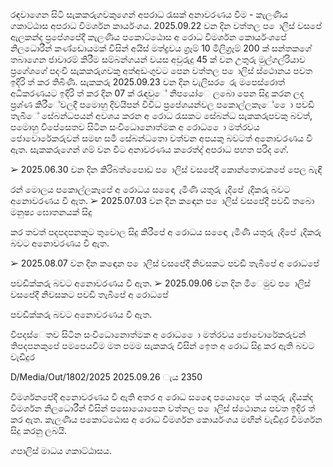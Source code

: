 රඳවාගෙන සිටි සැකකරුගවකුගෙන් අපරාධ රැසක් අනාවරණය වීම - කැලණිය ගකාට්ඨාස අපරාධ විමර්ශන කාර්යංශය. 2025.09.22 වන දින වත්තල ප ොලිස් වසපේ ඇලකන්ද ප්‍රපේශපේදී කැලණිය පකොට්ඨොස අ රොධ විමර්ශන කොර්යංශපේ නිලධොරීන් කණ්ඩොයමක් විසින් අයිස් මත්ද්‍රවය ග්‍රෑම් 10 මිලිග්‍රෑම් 200 ක් සන්තකගේ තබාගෙන ජාවාරම් කිරීම සම්බන්ගයන් වයස අවුරුදු 45 ක් වන උතුරු මුල්ගල්රියාව ප්‍රගේශගේ පදංචි සැකකරුගවකු අත්අඩංගුවට පෙන වත්තල ප ොලිස් ස්ථොනය පවත ඉදිරි ත් කර තිබිණි. සැකකරු 2025.09.23 වන දින වැලිසර ෙරු මපෙස්රොත් අධිකරණයට ඉදිරි ත් කර දින 07 ක් රැඳවුේ නිපයෝෙ ලබො පෙන සිදු කරන ලද ප්‍රශ්ණ කිරීේවලදී පමොහු දිවයිපන් විවිධ ප්‍රපේශයන්වල පකොල්ලකෑේ ෙො පවඩි තැබීේ සේබන්ධපයන් අවශය කරන අ රොධ රැසකට සේබන්ධ සැකකරුපවකු බවත්, පමොහු විපේසෙතව සිටින සංවිධොනොත්මක අ රොධ ෙො මත්රවය ජොවොරේකරුවන් සමඟ සමී සේබන්ධතො වත්වන අපයකු බවටත් අනොවරණය වී ඇත. සැකකරුගෙන් ගම් වන විට අනාවරණය කරෙත්ද්‍ අපරාධ පහත පරිද ගේ.

➢ 2025.06.30 වන දින කිරිබත්පෙොඩ ප ොලිස් වසපේදී කොන්තොවකපේ පෙල බැඳි

රන් මොලය පකොල්ලකෑපේ අ රොධය සඳෙො ැමිණි යතුරු ැදිපේ ැදිකරු බවට අනොවරණය වී ඇත. ➢ 2025.07.03 වන දින කඳොන ප ොලිස් වසපේදී පවඩි තබො මනුෂ්‍ය ඝොතනයක් සිදු

කර තවත් පදපදපනකුට තුවොල සිදු කිරීපේ අ රොධය සඳෙො ැමිණි යතුරු ැදිපේ ැදිකරු බවට අනොවරණය වී ඇත.

➢ 2025.08.07 වන දින කඳොන ප ොලිස් වසපේදී නිවසකට පවඩි තැබීපේ අ රොධපේ

පවඩික්කරු බවට අනොවරණය වී ඇත. ➢ 2025.09.06 වන දින මීෙමුව ප ොලිස් වසපේදී නිවසකට පවඩි තැබීපේ අ රොධපේ

පවඩික්කරු බවට අනොවරණය වී ඇත.

විපදස්ෙතව සිටින සංවිධොනොත්මක අ රොධ ෙො මත්රවය ජොවොරේකරුවන් තිපදපනකුපේ පමපෙයවීම මත පමම සැකකරු විසින් ඉෙත අ රොධ සිදු කර ඇති බවට වැඩිදුර

D/Media/Out/1802/2025 2025.09.26 ැය 2350

විමර්ශනපේදී අනොවරණය වී ඇති අතර අ රොධ සඳෙො පයොදො ෙත් යතුරු ැදියක්ද විමර්ශන නිලධොරීන් විසින් පසොයොපෙන වත්තල ප ොලිස් ස්ථොනය පවත ඉදිර ත් කර ඇත. කැලණිය පකොට්ඨොස අ රොධ විමර්ශන කොර්යංශය මඟින් වැඩිදුර විමර්ශන සිදු කරනු ලබයි.

ගපාලිස් මාධය ගකාට්ඨාසය.